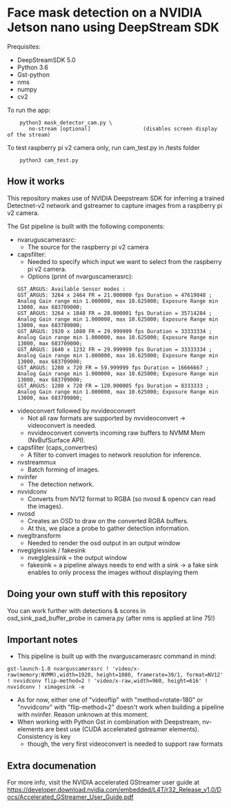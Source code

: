 # Face mask detection on a NVIDIA Jetson nano using DeepStream SDK

Prequisites:
* DeepStreamSDK 5.0
* Python 3.6
* Gst-python
* nms
* numpy
* cv2

To run the app:
```
    python3 mask_detector_cam.py \
       no-stream [optional]                 (disables screen display of the stream) 
```

To test raspberry pi v2 camera only, run cam_test.py in /tests folder
```
    python3 cam_test.py
```
## How it works
This repository makes use of NVIDIA Deepstream SDK for inferring a trained Detectnet-v2 network and gstreamer to capture images from a raspberry pi v2 camera.

The Gst pipeline is built with the following components:
* nvaruguscamerasrc: 
    * The source for the raspberry pi v2 camera
* capsfilter: 
    * Needed to specify which input we want to select from the raspberry pi v2 camera.
    * Options (print of nvarguscamerasrc):
    ```
    GST_ARGUS: Available Sensor modes :
    GST_ARGUS: 3264 x 2464 FR = 21.000000 fps Duration = 47619048 ; Analog Gain range min 1.000000, max 10.625000; Exposure Range min 13000, max 683709000;
    GST_ARGUS: 3264 x 1848 FR = 28.000001 fps Duration = 35714284 ; Analog Gain range min 1.000000, max 10.625000; Exposure Range min 13000, max 683709000;
    GST_ARGUS: 1920 x 1080 FR = 29.999999 fps Duration = 33333334 ; Analog Gain range min 1.000000, max 10.625000; Exposure Range min 13000, max 683709000;
    GST_ARGUS: 1640 x 1232 FR = 29.999999 fps Duration = 33333334 ; Analog Gain range min 1.000000, max 10.625000; Exposure Range min 13000, max 683709000;
    GST_ARGUS: 1280 x 720 FR = 59.999999 fps Duration = 16666667 ; Analog Gain range min 1.000000, max 10.625000; Exposure Range min 13000, max 683709000;
    GST_ARGUS: 1280 x 720 FR = 120.000005 fps Duration = 8333333 ; Analog Gain range min 1.000000, max 10.625000; Exposure Range min 13000, max 683709000;
    ```
* videoconvert followed by nvvideoconvert
    * Not all raw formats are supported by nvvideoconvert -> videoconvert is needed.
    * nvvideoconvert converts incoming raw buffers to NVMM Mem (NvBufSurface API).
* capsfilter (caps_convertres)
    * A filter to convert images to network resolution for inference.
* nvstreammux
    * Batch forming of images.
* nvinfer
    * The detection network.
* nvvidconv
    * Converts from NV12 format to RGBA (so nvosd & opencv can read the images).
* nvosd
    * Creates an OSD to draw on the converted RGBA buffers.
    * At this, we place a probe to gather detection information.
* nvegltransform
    * Needed to render the osd output in an output window
* nveglglessink / fakesink
    * nveglglessink = the output window
    * fakesink = a pipeline always needs to end with a sink -> a fake sink enables to only process the images without displaying them
  
    
## Doing your own stuff with this repository
You can work further with detections & scores in osd_sink_pad_buffer_probe in camera.py (after nms is applied at line 75!)

## Important notes
* This pipeline is built up with the nvarguscamerasrc command in mind:
 ```
 gst-launch-1.0 nvarguscamerasrc ! 'video/x-raw(memory:NVMM),width=1920, height=1080, framerate=30/1, format=NV12' ! nvvidconv flip-method=2 ! 'video/x-raw,width=960, height=616' ! nvvidconv ! ximagesink -e
 ```
* As for now, either one of "videoflip" with "method=rotate-180" or "nvvidconv" with "flip-method=2" doesn't work when building a pipeline with nvinfer. Reason unknown at this moment.
* When working with Python Gst in combination with Deepstream, nv- elements are best use (CUDA accelerated gstreamer elements). Consistency is key
    * though, the very first videoconvert is needed to support raw formats
    
## Extra documenation
For more info, visit the NVIDIA accelerated GStreamer user guide at https://developer.download.nvidia.com/embedded/L4T/r32_Release_v1.0/Docs/Accelerated_GStreamer_User_Guide.pdf